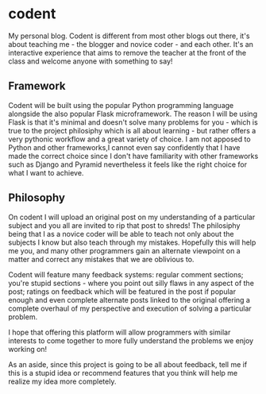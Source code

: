 # codent
My personal blog. Codent is different from most other blogs out there, it's about teaching me - the blogger and novice  coder - and each other. It's an interactive experience that aims to remove the teacher at the front of the class and welcome anyone with something to say!

## Framework
Codent will be built using the popular Python programming language alongside the also popular Flask microframework. The reason I will be using Flask is that it's minimal and doesn't solve many problems for you - which is true to the project philosiphy which is all about learning - but rather offers a very pythonic workflow and a great variety of choice. I am not apposed to Python and other frameworks,I cannot even say confidently that I have made the correct choice since I don't have familiarity with other frameworks such as Django and Pyramid nevertheless it feels like the right choice for what I want to achieve. 

## Philosophy
On codent I will upload an original post on my understanding of a particular subject and you all are invited to rip that post to shreds! The philosiphy being that I as a novice coder will be able to teach not only about the subjects I know but also teach through my mistakes. Hopefully this will help me you, and many other programmers gain an alternate viewpoint on a matter and correct any mistakes that we are oblivious to.

Codent will feature many feedback systems: regular comment sections; you're stupid sections - where you point out silly flaws in any aspect of the post; ratings on feedback which will be featured in the post if popular enough and even complete alternate posts linked to the original offering a complete overhaul of my perspective and execution of solving a particular problem.

I hope that offering this platform will allow programmers with similar interests to come together to more fully understand the problems we enjoy working on!

As an aside, since this project is going to be all about feedback, tell me if this is a stupid idea or recommend features that you think will help me realize my idea more completely. 
